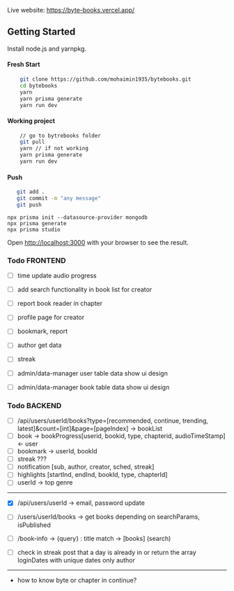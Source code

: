 Live website: https://byte-books.vercel.app/

## Getting Started

Install node.js and yarnpkg.

#### Fresh Start

```bash
    git clone https://github.com/mohaimin1935/bytebooks.git
    cd bytebooks
    yarn
    yarn prisma generate
    yarn run dev
```

#### Working project

```bash
    // go to bytrebooks folder
    git pull
    yarn // if not working
    yarn prisma generate
    yarn run dev
```

#### Push

```bash
   git add .
   git commit -m "any message"
   git push
```

```
npx prisma init --datasource-provider mongodb
npx prisma generate
npx prisma studio
```

Open [http://localhost:3000](http://localhost:3000) with your browser to see the result.

### Todo FRONTEND

- [ ] time update audio progress

- [ ] add search functionality in book list for creator
- [ ] report book reader in chapter
- [ ] profile page for creator
- [ ] bookmark, report
- [ ] author get data
- [ ] streak
- [ ] admin/data-manager user table data show ui design
- [ ] admin/data-manager book table data show ui design

### Todo BACKEND

- [ ] /api/users/userId/books?type=[recommended, continue, trending, latest]&count=[int]&page=[pageIndex] -> bookList
- [ ] book -> bookProgress[userid, bookid, type, chapterid, audioTimeStamp] <- user
- [ ] bookmark -> userId, bookId
- [ ] streak ???
- [ ] notification [sub, author, creator, sched, streak]
- [ ] highlights [startInd, endInd, bookId, type, chapterId]
- [ ] userId -> top genre

---

- [x] /api/users/userId -> email, password update
- [ ] /users/userId/books -> get books depending on searchParams, isPublished
- [ ] /book-info -> {query} : title match -> [books] (search)

- [ ] check in streak post that a day is already in or return the array loginDates with unique dates only
author  
---

- how to know byte or chapter in continue?
